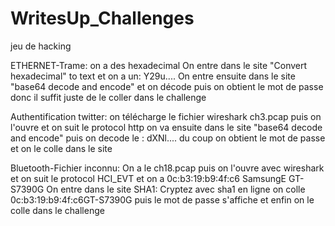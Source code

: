 # WritesUp_Challenges
jeu de hacking

ETHERNET-Trame:
on a des hexadecimal 
On entre dans le site "Convert hexadecimal" to text et on a un: Y29u....
On entre ensuite dans le site "base64 decode and encode" et on décode puis on obtient le mot de passe donc il suffit juste de le coller dans le challenge

Authentification twitter:
on télécharge le fichier wireshark ch3.pcap puis on l'ouvre et on suit le protocol http 
on va ensuite dans le site "base64 decode and encode" puis on decode le : dXNl.... du coup on obtient le mot de passe et on le colle dans le site

Bluetooth-Fichier inconnu:
On a le ch18.pcap puis on l'ouvre avec wireshark et on suit le protocol HCI_EVT et on a 0c:b3:19:b9:4f:c6 SamsungE GT-S7390G
On entre  dans le site SHA1: Cryptez avec sha1 en ligne on colle 0c:b3:19:b9:4f:c6GT-S7390G puis le mot de passe s'affiche et enfin on le colle dans le challenge
